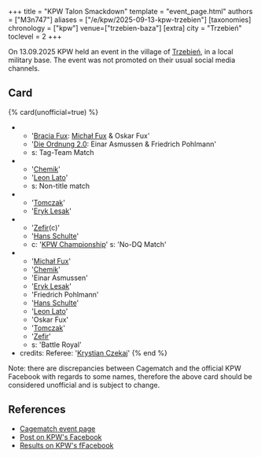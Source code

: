 +++
title = "KPW Talon Smackdown"
template = "event_page.html"
authors = ["M3n747"]
aliases = ["/e/kpw/2025-09-13-kpw-trzebien"]
[taxonomies]
chronology = ["kpw"]
venue=["trzebien-baza"]
[extra]
city = "Trzebień"
toclevel = 2
+++

On 13.09.2025 KPW held an event in the village of [Trzebień][trzebien], in a local military base. The event was not promoted on their usual social media channels.

## Card

{% card(unofficial=true) %}
- - '[Bracia Fux](@/tt/bracia-fux.md): [Michał Fux](@/w/michal-fux.md) & Oskar Fux'
  - '[Die Ordnung 2.0](@/tt/die-ordnung.md): Einar Asmussen & Friedrich Pohlmann'
  - s: Tag-Team Match
- - '[Chemik](@/w/chemik.md)'
  - '[Leon Lato](@/w/leon-lato.md)'
  - s: Non-title match
- - '[Tomczak](@/w/tomczak.md)'
  - '[Eryk Lesak](@/w/eryk-lesak.md)'
- - '[Zefir](@/w/zefir.md)(c)'
  - '[Hans Schulte](@/w/hans-schulte.md)'
  - c: '[KPW Championship](@/c/kpw-championship.md)'
    s: 'No-DQ Match'
- - '[Michał Fux](@/w/michal-fux.md)'
  - '[Chemik](@/w/chemik.md)'
  - 'Einar Asmussen'
  - '[Eryk Lesak](@/w/eryk-lesak.md)'
  - 'Friedrich Pohlmann'
  - '[Hans Schulte](@/w/hans-schulte.md)'
  - '[Leon Lato](@/w/leon-lato.md)'
  - 'Oskar Fux'
  - '[Tomczak](@/w/tomczak.md)'
  - '[Zefir](@/w/zefir.md)'
  - s: 'Battle Royal'
- credits:
    Referee: '[Krystian Czekaj](@/w/krystian-czekaj.md)'
{% end %}

Note: there are discrepancies between Cagematch and the official KPW Facebook with regards to some names, therefore the above card should be considered unofficial and is subject to change.

## References

* [Cagematch event page](https://www.cagematch.net/?id=1&nr=434839)
* [Post on KPW's Facebook](https://www.facebook.com/kpwrestling/videos/2546203972402910)
* [Results on KPW's fFacebook](https://www.facebook.com/kpwrestling/posts/pfbid07wCQeqXmMLpXYmRBarHohJA9dKzLUcKpuGa6nHcGEUjdmZXRYU95yiTDcuiAdMn4l)

[trzebien]: https://en.wikipedia.org/wiki/Trzebie%C5%84,_Lower_Silesian_Voivodeship
